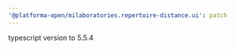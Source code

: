 ```yaml
---
'@platforma-open/milaboratories.repertoire-distance.ui': patch
---
```


typescript version to 5.5.4
